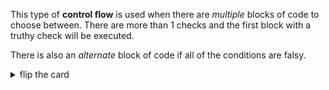 This type of **control flow** is used when there are _multiple_ blocks of code to choose between. There are more than 1 checks and the first block with a truthy check will be executed.

There is also an _alternate_ block of code if all of the conditions are falsy.

<details>
<summary>flip the card</summary>
<br>

# An `if`/`else if`/`else` Conditional Statement

```js
'use strict';

let userInput = prompt('enter something');

if (userInput === null) {
  alert('canceler!');
} else if (userInput === '') {
  alert('that is nothing');
} else {
  alert('perfect!');
}

alert('your input: ' + userInput);
```

</details>
